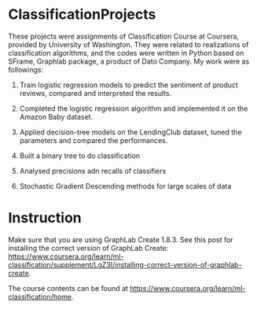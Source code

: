 # ClassificationProjects
These projects were assignments of Classification Course at Coursera, provided by University of Washington. They were related to realizations of classification algorithms, and the codes were written in Python based on SFrame, Graphlab package, a product of Dato Company. My work were as followings:

1.  Train logistic regression models to predict the sentiment of product reviews, compared and interpreted the results.

2.  Completed the logistic regression algorithm and implemented it on the Amazon Baby dataset.

3.  Applied decision-tree models on the LendingClub dataset, tuned the parameters and compared the performances.

4.  Built a binary tree to do classification

5.  Analysed precisions adn recalls of classifiers

6.  Stochastic Gradient Descending methods for large scales of data
 
# Instruction
Make sure that you are using GraphLab Create 1.8.3. See this post for installing the correct version of GraphLab Create:
https://www.coursera.org/learn/ml-classification/supplement/LgZ3I/installing-correct-version-of-graphlab-create.

The course contents can be found at https://www.coursera.org/learn/ml-classification/home.





